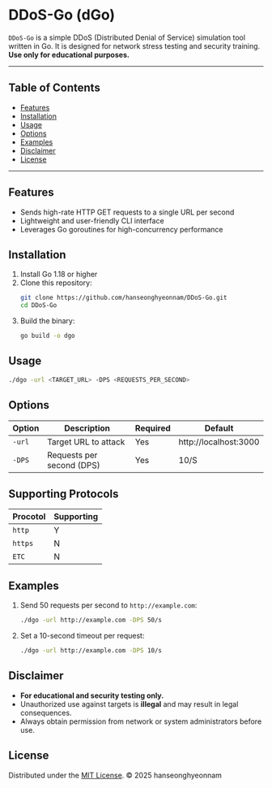 # DDoS-Go (dGo)

`DDoS-Go` is a simple DDoS (Distributed Denial of Service) simulation tool written in Go. It is designed for network stress testing and security training. **Use only for educational purposes.**

---

## Table of Contents

- [Features](#features)
- [Installation](#installation)
- [Usage](#usage)
- [Options](#options)
- [Examples](#examples)
- [Disclaimer](#disclaimer)
- [License](#license)

---

## Features

- Sends high-rate HTTP GET requests to a single URL per second
- Lightweight and user-friendly CLI interface
- Leverages Go goroutines for high-concurrency performance

## Installation

1. Install Go 1.18 or higher
2. Clone this repository:
   ```bash
   git clone https://github.com/hanseonghyeonnam/DDoS-Go.git
   cd DDoS-Go
   ```
3. Build the binary:
   ```bash
   go build -o dgo
   ```

## Usage

```bash
./dgo -url <TARGET_URL> -DPS <REQUESTS_PER_SECOND>
```

## Options

| Option     | Description                         | Required | Default |
| ---------- | ----------------------------------- | -------- | ------- |
| `-url`     | Target URL to attack                | Yes      | http://localhost:3000       |
| `-DPS`     | Requests per second (DPS)           | Yes      | 10/S                             |


## Supporting Protocols
 | Procotol | Supporting |
 | -------- | ---------- |
 | `http`   |     Y      |
 | `https`  |     N      |
 | `ETC` |     N      |
## Examples

1. Send 50 requests per second to `http://example.com`:

   ```bash
   ./dgo -url http://example.com -DPS 50/s
   ```

2. Set a 10-second timeout per request:

   ```bash
   ./dgo -url http://example.com -DPS 10/s
   ```

## Disclaimer

- **For educational and security testing only.**
- Unauthorized use against targets is **illegal** and may result in legal consequences.
- Always obtain permission from network or system administrators before use.

## License

Distributed under the [MIT License](LICENSE). © 2025 hanseonghyeonnam



